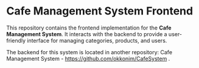 # Cafe Management System Frontend
This repository contains the frontend implementation for the **Cafe Management System**. It interacts with the backend to provide a user-friendly interface for managing categories, products, and users.

The backend for this system is located in another repository: Cafe Management System - https://github.com/okkonim/CafeSystem .

